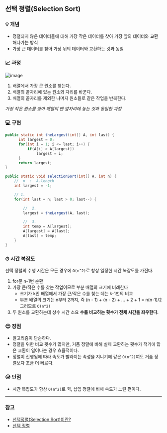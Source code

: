 ## 선택 정렬(Selection Sort)

### 💡 개념

- 정렬되지 않은 데이터들에 대해 가장 작은 데이터를 찾아 가장 앞의 데이터와 교환해나가는 방식
- 가장 큰 데이터를 찾아 가장 뒤의 데이터와 교환하는 것과 동일

### 📈 과정

![image](https://github.com/SeoYeonBae/CS_study/assets/63505110/1c0d5763-42cb-4a26-9e70-50ebfbc959a7)


1. 배열에서 가장 큰 원소를 찾는다.
2. 배열의 끝자리에 있는 원소와 자리를 바꾼다.
3. 배열의 끝자리를 제외한 나머지 원소들로 같은 작업을 반복한다.

*가장 작은 원소를 찾아 배열의 맨 앞자리에 놓는 것과 동일한 과정*

### 💻 구현
```java
public static int theLargest(int[] A, int last) {
      int largest = 0;
      for(int i = 1; i <= last; i++) {
          if(A[i] > A[largest])
              largest = i;
      }
      return largest;
}

public static void selectionSort(int[] A, int n) {
    //  n  :  A.length
    int largest = -1;

    // 1.
    for(int last = n; last > 0; last--) {

        //  2.
        largest = theLargest(A, last);

        //  3.
        int temp = A[largest];
        A[largest] = A[last];
        A[last] = temp;
    }
}
```

### ⏱ 시간 복잡도
선택 정렬의 수행 시간은 모든 경우에 `O(n^2)`로 항상 일정한 시간 복잡도를 가진다.
1. for문 n-1번 순환
2. 가장 큰/작은 수를 찾는 작업이므로 부분 배열의 크기에 비례한다
    - 크기가 k인 배열에서 가장 큰/작은 수를 찾는 데는 k-1번의 비교
     - 부분 배열의 크기는 n부터 2까지, 즉 (n - 1) + (n - 2) + ... + 2 + 1 = n(n-1)/2 그러므로 `O(n^2)`
3. 두 원소를 교환하는데 상수 시간 소요
 **수를 비교하는 횟수가 전체 시간을 좌우한다.**

### 😊 장점
- 알고리즘이 단순하다.
- 정렬을 위한 비교 횟수가 많지만, 거품 정렬에 비해 실제 교환하는 횟수가 적기에 많은 교환이 일어나는 경우 효율적이다.
- 정렬이 진행됨에 따라 속도가 빨라지는 속성을 지니기에  같은 `O(n^2)`여도 거품 정렬보다 조금 더 빠르다.


### 😥 단점
- 시간 복잡도가 항상 `O(n^2)`로 퀵, 삽입 정렬에 비해 속도가 느린 편이다.

<hr>

### 참고
- [선택정렬(Selection Sort)이란?](https://ssdragon.tistory.com/110)
- [선택 정렬](https://ko.wikipedia.org/wiki/%EC%84%A0%ED%83%9D_%EC%A0%95%EB%A0%AC)
